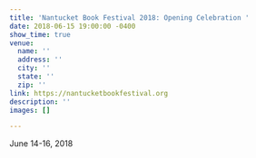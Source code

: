 ```yaml
---
title: 'Nantucket Book Festival 2018: Opening Celebration '
date: 2018-06-15 19:00:00 -0400
show_time: true
venue:
  name: ''
  address: ''
  city: ''
  state: ''
  zip: ''
link: https://nantucketbookfestival.org
description: ''
images: []

---
```

June 14-16, 2018

&nbsp;